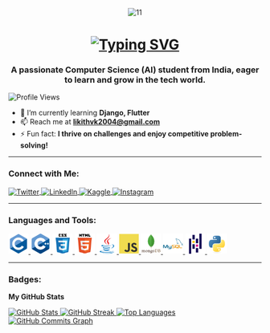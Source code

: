 <div align="center">
  
![11](https://github.com/user-attachments/assets/984999f2-b6ca-4a7d-9fda-2886cba9edf4)
</div>

<h1 align="center">
  <a href="https://git.io/typing-svg">
    <img src="https://readme-typing-svg.demolab.com?font=Fira+Code&weight=600&size=24&duration=3000&pause=1000&center=true&vCenter=true&width=435&lines=Hi+%F0%9F%91%8B;I+am+Likith+V+K;Computer+Science+(AI)+Student" alt="Typing SVG">
  </a>
</h1>

<h3 align="center">A passionate Computer Science (AI) student from India, eager to learn and grow in the tech world.</h3>

<p align="left">
  <img src="https://komarev.com/ghpvc/?username=likith-2004&label=Profile%20views&color=0e75b6&style=flat" alt="Profile Views" />
</p>

- 🌱 I’m currently learning **Django, Flutter**  
- 📫 Reach me at **likithvk2004@gmail.com**  
- ⚡ Fun fact: **I thrive on challenges and enjoy competitive problem-solving!**

---

### Connect with Me:
<p align="left">
  <a href="https://twitter.com/likith" target="_blank">
    <img align="center" src="https://raw.githubusercontent.com/rahuldkjain/github-profile-readme-generator/master/src/images/icons/Social/twitter.svg" alt="Twitter" height="30" width="40" />
  </a>
  <a href="https://linkedin.com/in/likithvk" target="_blank">
    <img align="center" src="https://raw.githubusercontent.com/rahuldkjain/github-profile-readme-generator/master/src/images/icons/Social/linked-in-alt.svg" alt="LinkedIn" height="30" width="40" />
  </a>
  <a href="https://kaggle.com/vklikith" target="_blank">
    <img align="center" src="https://raw.githubusercontent.com/rahuldkjain/github-profile-readme-generator/master/src/images/icons/Social/kaggle.svg" alt="Kaggle" height="30" width="40" />
  </a>
  <a href="https://instagram.com/_likith_10" target="_blank">
    <img align="center" src="https://raw.githubusercontent.com/rahuldkjain/github-profile-readme-generator/master/src/images/icons/Social/instagram.svg" alt="Instagram" height="30" width="40" />
  </a>
</p>

---

### Languages and Tools:
<p align="left">
  <a href="https://www.cprogramming.com/" target="_blank" rel="noreferrer">
    <img src="https://raw.githubusercontent.com/devicons/devicon/master/icons/c/c-original.svg" alt="C" width="40" height="40" />
  </a>
  <a href="https://www.w3schools.com/cpp/" target="_blank" rel="noreferrer">
    <img src="https://raw.githubusercontent.com/devicons/devicon/master/icons/cplusplus/cplusplus-original.svg" alt="C++" width="40" height="40" />
  </a>
  <a href="https://www.w3schools.com/css/" target="_blank" rel="noreferrer">
    <img src="https://raw.githubusercontent.com/devicons/devicon/master/icons/css3/css3-original-wordmark.svg" alt="CSS3" width="40" height="40" />
  </a>
  <a href="https://www.w3.org/html/" target="_blank" rel="noreferrer">
    <img src="https://raw.githubusercontent.com/devicons/devicon/master/icons/html5/html5-original-wordmark.svg" alt="HTML5" width="40" height="40" />
  </a>
  <a href="https://www.java.com" target="_blank" rel="noreferrer">
    <img src="https://raw.githubusercontent.com/devicons/devicon/master/icons/java/java-original.svg" alt="Java" width="40" height="40" />
  </a>
  <a href="https://developer.mozilla.org/en-US/docs/Web/JavaScript" target="_blank" rel="noreferrer">
    <img src="https://raw.githubusercontent.com/devicons/devicon/master/icons/javascript/javascript-original.svg" alt="JavaScript" width="40" height="40" />
  </a>
  <a href="https://www.mongodb.com/" target="_blank" rel="noreferrer">
    <img src="https://raw.githubusercontent.com/devicons/devicon/master/icons/mongodb/mongodb-original-wordmark.svg" alt="MongoDB" width="40" height="40" />
  </a>
  <a href="https://www.mysql.com/" target="_blank" rel="noreferrer">
    <img src="https://raw.githubusercontent.com/devicons/devicon/master/icons/mysql/mysql-original-wordmark.svg" alt="MySQL" width="40" height="40" />
  </a>
  <a href="https://pandas.pydata.org/" target="_blank" rel="noreferrer">
    <img src="https://raw.githubusercontent.com/devicons/devicon/master/icons/pandas/pandas-original.svg" alt="Pandas" width="40" height="40" />
  </a>
  <a href="https://www.python.org" target="_blank" rel="noreferrer">
    <img src="https://raw.githubusercontent.com/devicons/devicon/master/icons/python/python-original.svg" alt="Python" width="40" height="40" />
  </a>
</p>

---

### Badges:

**My GitHub Stats**

<a href="http://www.github.com/Likith-2004">
  <img src="https://github-readme-stats.vercel.app/api?username=Likith-2004&show_icons=true&count_private=true&title_color=0891b2&text_color=ffffff&icon_color=0891b2&bg_color=000000&hide_border=true" alt="GitHub Stats" />
</a>

<a href="http://www.github.com/Likith-2004">
  <img src="https://github-readme-streak-stats.herokuapp.com/?user=Likith-2004&stroke=ffffff&background=000000&ring=0891b2&fire=0891b2&currStreakNum=ffffff&currStreakLabel=0891b2&sideNums=ffffff&sideLabels=ffffff&dates=ffffff&hide_border=true" alt="GitHub Streak" />
</a>

<a href="https://github.com/Likith-2004">
  <img src="https://github-readme-stats.vercel.app/api/top-langs/?username=Likith-2004&langs_count=10&title_color=0891b2&text_color=ffffff&icon_color=0891b2&bg_color=000000&hide_border=true" alt="Top Languages" />
</a>

<a href="https://github.com/Likith-2004">
  <img src="https://github-readme-activity-graph.vercel.app/graph?username=Likith-2004&bg_color=000000&color=ffffff&line=0891b2&point=ffffff&area_color=000000&area=true&hide_border=true" alt="GitHub Commits Graph" />
</a>
